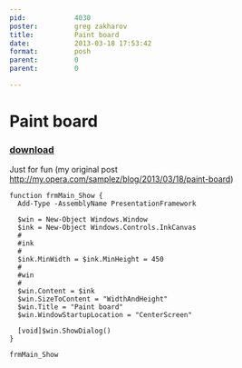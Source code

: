 ```yaml
---
pid:            4030
poster:         greg zakharov
title:          Paint board
date:           2013-03-18 17:53:42
format:         posh
parent:         0
parent:         0

---
```


# Paint board

### [download](4030.ps1)

Just for fun (my original post http://my.opera.com/samplez/blog/2013/03/18/paint-board)

```posh
function frmMain_Show {
  Add-Type -AssemblyName PresentationFramework

  $win = New-Object Windows.Window
  $ink = New-Object Windows.Controls.InkCanvas
  #
  #ink
  #
  $ink.MinWidth = $ink.MinHeight = 450
  #
  #win
  #
  $win.Content = $ink
  $win.SizeToContent = "WidthAndHeight"
  $win.Title = "Paint board"
  $win.WindowStartupLocation = "CenterScreen"

  [void]$win.ShowDialog()
}

frmMain_Show
```
